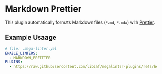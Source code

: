 # Markdown Prettier

This plugin automatically formats Markdown files (`*.md`, `*.mdx`) with [Prettier](https://prettier.io).

## Example Usaage

```yaml
# file: .mega-linter.yml
ENABLE_LINTERS:
  - MARKDOWN_PRETTIER
PLUGINS:
  - https://raw.githubusercontent.com/liblaf/megalinter-plugins/refs/heads/main/plugins/markdown-prettier/markdown.megalinter-descriptor.yml
```
